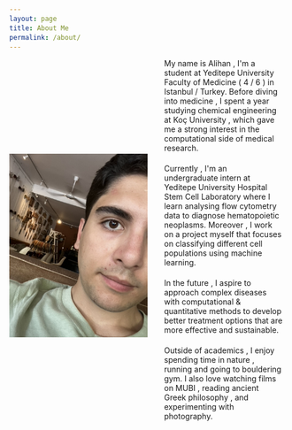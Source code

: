 ```yaml
---
layout: page
title: About Me 
permalink: /about/
---
```


<div style="display: flex; align-items: center;">

  <img src="/images/Me.jpeg" alt="Me Alt Text" style="width: 250px; height: auto; margin-right: 20px;"/>

  <div style="flex: 2;">
  
  <div style="margin-bottom: 20px; padding: 0 10px;">
     My name is Alihan , I'm a student at Yeditepe University Faculty of Medicine ( 4 / 6 ) in Istanbul / Turkey. Before diving into medicine , I spent a year studying chemical engineering at Koç University , which gave me a strong interest in the computational side of medical research.
</div>

<div style="margin-bottom: 20px; padding: 0 10px;">
    Currently , I'm an undergraduate intern at Yeditepe University Hospital Stem Cell Laboratory where I learn analysing flow cytometry data to diagnose hematopoietic neoplasms. Moreover , I work on a project myself that focuses on classifying different cell populations using machine learning.   
</div>

<div style="margin-bottom: 20px; padding: 0 10px;">
In the future , I aspire to approach complex diseases with computational & quantitative methods to develop better treatment options that are more effective and sustainable.
</div>

<div style="margin-bottom: 20px; padding: 0 10px;">
    Outside of academics , I enjoy spending time in nature , running and going to bouldering gym. I also love watching films on MUBI , reading ancient Greek philosophy , and experimenting with photography.

</div>

  </div>

</div>
